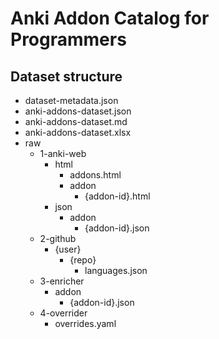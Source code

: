 # Anki Addon Catalog for Programmers

## Dataset structure
- dataset-metadata.json
- anki-addons-dataset.json
- anki-addons-dataset.md
- anki-addons-dataset.xlsx
- raw
    - 1-anki-web
        - html
            - addons.html
            - addon
                - {addon-id}.html
        - json
            - addon
                - {addon-id}.json
    - 2-github
        - {user}
            - {repo}
                - languages.json
    - 3-enricher
        - addon
            - {addon-id}.json
    - 4-overrider
        - overrides.yaml